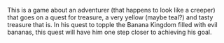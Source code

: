 This is a game about an adventurer (that happens to look like a creeper) that goes on a quest for treasure, a very yellow (maybe teal?) and tasty treasure that is. In his quest to topple the Banana Kingdom filled with evil bananas, this quest will have him one step closer to achieving his goal.
